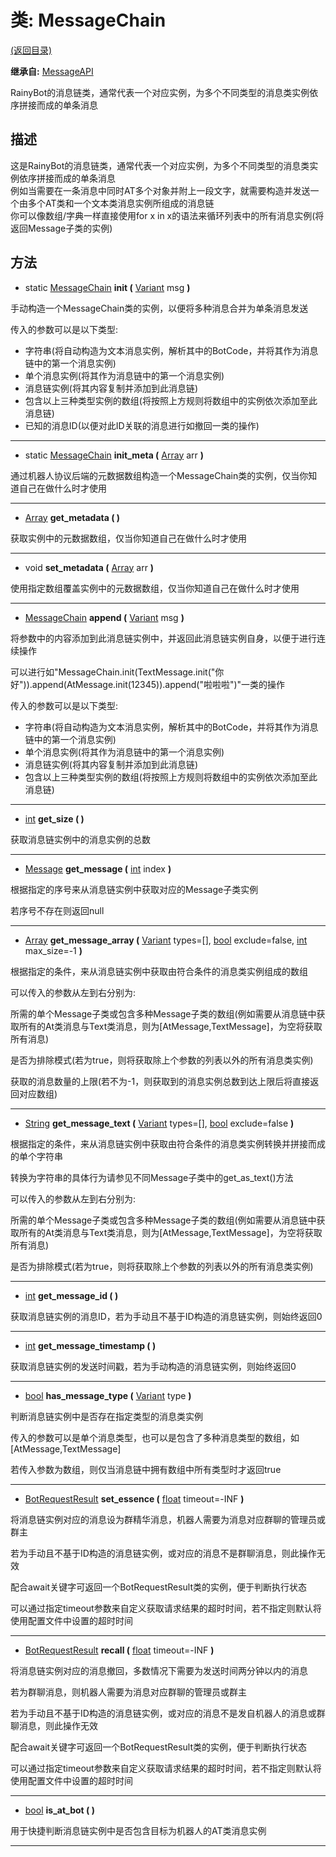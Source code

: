 # 类: MessageChain

[(返回目录)](./)

**继承自:** [MessageAPI](messageapi.md)

RainyBot的消息链类，通常代表一个对应实例，为多个不同类型的消息类实例依序拼接而成的单条消息

## 描述

这是RainyBot的消息链类，通常代表一个对应实例，为多个不同类型的消息类实例依序拼接而成的单条消息\
例如当需要在一条消息中同时AT多个对象并附上一段文字，就需要构造并发送一个由多个AT类和一个文本类消息实例所组成的消息链\
你可以像数组/字典一样直接使用for x in x的语法来循环列表中的所有消息实例(将返回Message子类的实例)

## 方法

* static [MessageChain](messagechain.md) **init (** [Variant](https://docs.godotengine.org/en/latest/classes/class\_variant.html) msg **)**

手动构造一个MessageChain类的实例，以便将多种消息合并为单条消息发送

传入的参数可以是以下类型:

* 字符串(将自动构造为文本消息实例，解析其中的BotCode，并将其作为消息链中的第一个消息实例)
* 单个消息实例(将其作为消息链中的第一个消息实例)
* 消息链实例(将其内容复制并添加到此消息链)
* 包含以上三种类型实例的数组(将按照上方规则将数组中的实例依次添加至此消息链)
* 已知的消息ID(以便对此ID关联的消息进行如撤回一类的操作)

***

* static [MessageChain](messagechain.md) **init\_meta (** [Array](https://docs.godotengine.org/en/latest/classes/class\_array.html) arr **)**

通过机器人协议后端的元数据数组构造一个MessageChain类的实例，仅当你知道自己在做什么时才使用

***

* [Array](https://docs.godotengine.org/en/latest/classes/class\_array.html) **get\_metadata ( )**

获取实例中的元数据数组，仅当你知道自己在做什么时才使用

***

* void **set\_metadata (** [Array](https://docs.godotengine.org/en/latest/classes/class\_array.html) arr **)**

使用指定数组覆盖实例中的元数据数组，仅当你知道自己在做什么时才使用

***

* [MessageChain](messagechain.md) **append (** [Variant](https://docs.godotengine.org/en/latest/classes/class\_variant.html) msg **)**

将参数中的内容添加到此消息链实例中，并返回此消息链实例自身，以便于进行连续操作

可以进行如"MessageChain.init(TextMessage.init("你好")).append(AtMessage.init(12345)).append("啦啦啦")"一类的操作

传入的参数可以是以下类型:

* 字符串(将自动构造为文本消息实例，解析其中的BotCode，并将其作为消息链中的第一个消息实例)
* 单个消息实例(将其作为消息链中的第一个消息实例)
* 消息链实例(将其内容复制并添加到此消息链)
* 包含以上三种类型实例的数组(将按照上方规则将数组中的实例依次添加至此消息链)

***

* [int](https://docs.godotengine.org/en/latest/classes/class\_int.html) **get\_size ( )**

获取消息链实例中的消息实例的总数

***

* [Message](message.md) **get\_message (** [int](https://docs.godotengine.org/en/latest/classes/class\_int.html) index **)**

根据指定的序号来从消息链实例中获取对应的Message子类实例

若序号不存在则返回null

***

* [Array](https://docs.godotengine.org/en/latest/classes/class\_array.html) **get\_message\_array (** [Variant](https://docs.godotengine.org/en/latest/classes/class\_variant.html) types=\[], [bool](https://docs.godotengine.org/en/latest/classes/class\_bool.html) exclude=false, [int](https://docs.godotengine.org/en/latest/classes/class\_int.html) max\_size=-1 **)**

根据指定的条件，来从消息链实例中获取由符合条件的消息类实例组成的数组

可以传入的参数从左到右分别为:

所需的单个Message子类或包含多种Message子类的数组(例如需要从消息链中获取所有的At类消息与Text类消息，则为\[AtMessage,TextMessage]，为空将获取所有消息)

是否为排除模式(若为true，则将获取除上个参数的列表以外的所有消息类实例)

获取的消息数量的上限(若不为-1，则获取到的消息实例总数到达上限后将直接返回对应数组)

***

* [String](https://docs.godotengine.org/en/latest/classes/class\_string.html) **get\_message\_text (** [Variant](https://docs.godotengine.org/en/latest/classes/class\_variant.html) types=\[], [bool](https://docs.godotengine.org/en/latest/classes/class\_bool.html) exclude=false **)**

根据指定的条件，来从消息链实例中获取由符合条件的消息类实例转换并拼接而成的单个字符串

转换为字符串的具体行为请参见不同Message子类中的get\_as\_text()方法

可以传入的参数从左到右分别为:

所需的单个Message子类或包含多种Message子类的数组(例如需要从消息链中获取所有的At类消息与Text类消息，则为\[AtMessage,TextMessage]，为空将获取所有消息)

是否为排除模式(若为true，则将获取除上个参数的列表以外的所有消息类实例)

***

* [int](https://docs.godotengine.org/en/latest/classes/class\_int.html) **get\_message\_id ( )**

获取消息链实例的消息ID，若为手动且不基于ID构造的消息链实例，则始终返回0

***

* [int](https://docs.godotengine.org/en/latest/classes/class\_int.html) **get\_message\_timestamp ( )**

获取消息链实例的发送时间戳，若为手动构造的消息链实例，则始终返回0

***

* [bool](https://docs.godotengine.org/en/latest/classes/class\_bool.html) **has\_message\_type (** [Variant](https://docs.godotengine.org/en/latest/classes/class\_variant.html) type **)**

判断消息链实例中是否存在指定类型的消息类实例

传入的参数可以是单个消息类型，也可以是包含了多种消息类型的数组，如\[AtMessage,TextMessage]

若传入参数为数组，则仅当消息链中拥有数组中所有类型时才返回true

***

* [BotRequestResult](botrequestresult.md) **set\_essence (** [float](https://docs.godotengine.org/en/latest/classes/class\_float.html) timeout=-INF **)**

将消息链实例对应的消息设为群精华消息，机器人需要为消息对应群聊的管理员或群主

若为手动且不基于ID构造的消息链实例，或对应的消息不是群聊消息，则此操作无效

配合await关键字可返回一个BotRequestResult类的实例，便于判断执行状态

可以通过指定timeout参数来自定义获取请求结果的超时时间，若不指定则默认将使用配置文件中设置的超时时间

***

* [BotRequestResult](botrequestresult.md) **recall (** [float](https://docs.godotengine.org/en/latest/classes/class\_float.html) timeout=-INF **)**

将消息链实例对应的消息撤回，多数情况下需要为发送时间两分钟以内的消息

若为群聊消息，则机器人需要为消息对应群聊的管理员或群主

若为手动且不基于ID构造的消息链实例，或对应的消息不是发自机器人的消息或群聊消息，则此操作无效

配合await关键字可返回一个BotRequestResult类的实例，便于判断执行状态

可以通过指定timeout参数来自定义获取请求结果的超时时间，若不指定则默认将使用配置文件中设置的超时时间

***

* [bool](https://docs.godotengine.org/en/latest/classes/class\_bool.html) **is\_at\_bot ( )**

用于快捷判断消息链实例中是否包含目标为机器人的AT类消息实例

***
